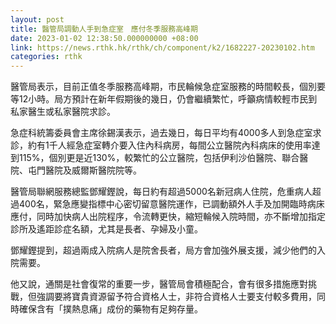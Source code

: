 ```yaml
---
layout: post
title: 醫管局調動人手到急症室　應付冬季服務高峰期
date: 2023-01-02 12:38:50.000000000 +08:00
link: https://news.rthk.hk/rthk/ch/component/k2/1682227-20230102.htm
categories: rthk
---
```


醫管局表示，目前正值冬季服務高峰期，市民輪候急症室服務的時間較長，個別要等12小時。局方預計在新年假期後的幾日，仍會繼續繁忙，呼籲病情較輕市民到私家醫生或私家醫院求診。 

急症科統籌委員會主席徐錫漢表示，過去幾日，每日平均有4000多人到急症室求診，約有1千人經急症室轉介要入住內科病房，每間公立醫院內科病床的使用率達到115%，個別更是近130%，較繁忙的公立醫院，包括伊利沙伯醫院、聯合醫院、屯門醫院及威爾斯醫院院等。

醫管局聯網服務總監鄧耀鏗說，每日約有超過5000名新冠病人住院，危重病人超過400名，緊急應變指標中心密切留意醫院運作，已調動額外人手及加開臨時病床應付，同時加快病人出院程序，令流轉更快，縮短輪候入院時間，亦不斷增加指定診所及遙距診症名額，尤其是長者、孕婦及小童。

鄧耀鏗提到，超過兩成入院病人是院舍長者，局方會加強外展支援，減少他們的入院需要。

他又說，通關是社會復常的重要一步，醫管局會積極配合，會有很多措施應對挑戰，但強調要將寶貴資源留予符合資格人士，非符合資格人士要支付較多費用，同時確保含有「撲熱息痛」成份的藥物有足夠存量。
